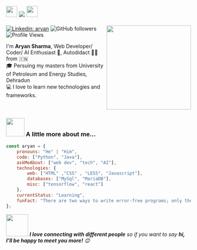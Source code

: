 <h2><img src="https://emojis.slackmojis.com/emojis/images/1531849430/4246/blob-sunglasses.gif?1531849430" width="30"/>  <img src="https://readme-typing-svg.herokuapp.com/?lines=Hi+There!+👋;&center=true&size=30"> <img src="https://media.giphy.com/media/12oufCB0MyZ1Go/giphy.gif" width="30"></h2>
<img align='right' src="https://media.giphy.com/media/M9gbBd9nbDrOTu1Mqx/giphy.gif" width="230">
<p
</a>
</em></p>

[![Linkedin: aryan](https://img.shields.io/badge/-realaryansharma-blue?style=flat-square&logo=Linkedin&logoColor=white&link=https://www.linkedin.com/in/realaryansharma/)](https://www.linkedin.com/in/realaryansharma/)
![GitHub followers](https://img.shields.io/github/followers/realaryansharma?label=Follow&style=social)
![Profile Views](https://komarev.com/ghpvc/?username=realaryansharma&label=Profile%20views&color=0e75b6&style=flat)



<p>
 I'm <b>Aryan Sharma</b>, Web Developer/ Coder/ AI Enthusiast 🥷,  Autodidact 👨‍💻 from 🇮🇳
  <br>
  🎓 Persuing my masters from <a style ="text-decoration: none;" href="https://www.upes.ac.in/" > University of Petroleum and Energy Studies, Dehradun</a>
  <br>
  💻 I love to learn new technologies and frameworks.
  <br>
 
</p>

<br>

### <img src="https://media.giphy.com/media/VgCDAzcKvsR6OM0uWg/giphy.gif" width="50"> A little more about me...  

```javascript
const aryan = {
    pronouns: "He" | "Him",
    code: ["Python", "Java"],
    askMeAbout: ["web dev", "tech", "AI"],
    technologies: {
        web: ["HTML" ,"CSS" , "LESS", "Javascript"],
        databases: ["MySql", "MariaDB"],
        misc: ["tensorflow", "react"]
    },
    currentStatus: "Learning",
    funFact: "There are two ways to write error-free programs; only the third one work"
};
```



<img src="https://media.giphy.com/media/LnQjpWaON8nhr21vNW/giphy.gif" width="60"> <em><b>I love connecting with different people</b> so if you want to say <b>hi, I'll be happy to meet you more!</b> 😊</em>
